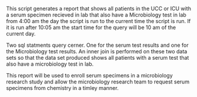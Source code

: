 This script generates a report that shows all patients in the UCC or ICU with a serum specimen recieved in lab that also have a Microbiology test in lab from 4:00 am the day the script is run to the current time the script is run. If it is run after 10:05 am the start time for the query will be 10 am of the current day.

Two sql statments query cerner. One for the serum test results and one for the Microbiology test results. An inner join is performed on these two data sets so that the data set produced shows all patients with a serum test that also have a microbiology test in lab.

This report will be used to enroll serum specimens in a microbiology research study and allow the microbiology research team to request serum specimens from chemistry in a timley manner.
